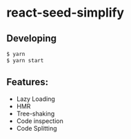 # react-seed-simplify

## Developing

``` bash
$ yarn
$ yarn start
```

## Features:

- Lazy Loading
- HMR
- Tree-shaking
- Code inspection
- Code Splitting
